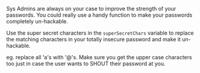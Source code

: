 Sys Admins are always on your case to improve the strength of your passwords. You could really use a handy function to make your passwords completely un-hackable.

Use the super secret characters in the ```superSecretChars``` variable to replace the matching characters in your totally insecure password and make it un-hackable.

eg. replace all 'a's with '@'s.  Make sure you get the upper case characters too just in case the user wants to SHOUT their password at you.